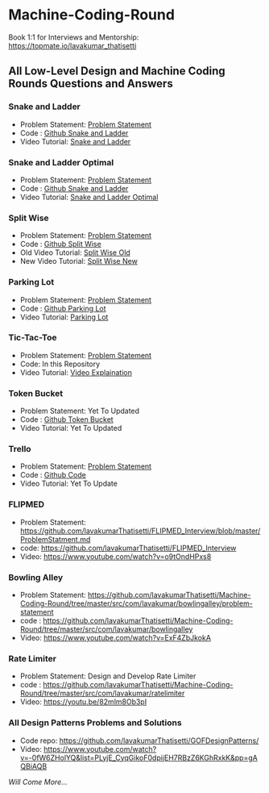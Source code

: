 # Machine-Coding-Round

Book 1:1 for Interviews and Mentorship: https://topmate.io/lavakumar_thatisetti

## All Low-Level Design and Machine Coding Rounds Questions and Answers

### Snake and Ladder
   * Problem Statement: [Problem Statement](https://workat.tech/machine-coding/practice/snake-and-ladder-problem-zgtac9lxwntg)
   * Code : [Github Snake and Ladder](https://github.com/lavakumarThatisetti/Machine-Coding-Round/tree/master/src/com/lavakumar/snakeandladder)
   * Video Tutorial: [Snake and Ladder](https://www.youtube.com/watch?v=na3DQv8ZAD8)
### Snake and Ladder Optimal
   * Problem Statement: [Problem Statement](https://workat.tech/machine-coding/practice/snake-and-ladder-problem-zgtac9lxwntg)
   * Code : [Github Snake and Ladder](https://github.com/lavakumarThatisetti/Machine-Coding-Round/tree/master/src/com/lavakumar/snakeandladderoptimal)
   * Video Tutorial: [Snake and Ladder Optimal](https://www.youtube.com/watch?v=VaHMJIBFeW4)
### Split Wise
   * Problem Statement: [Problem Statement](https://workat.tech/machine-coding/practice/splitwise-problem-0kp2yneec2q2)
   * Code : [Github Split Wise](https://github.com/lavakumarThatisetti/Machine-Coding-Round/tree/master/src/com/lavakumar/splitwise)
   * Old Video Tutorial: [Split Wise Old](https://www.youtube.com/watch?v=na3DQv8ZAD8) 
   * New Video Tutorial: [Split Wise New](https://youtu.be/MuI5MPWbnbI)
### Parking Lot
   * Problem Statement: [Problem Statement](https://workat.tech/machine-coding/practice/design-parking-lot-qm6hwq4wkhp8)
   * Code : [Github Parking Lot](https://github.com/lavakumarThatisetti/Machine-Coding-Round/tree/master/src/com/lavakumar/parkinglot) 
   * Video Tutorial: [Parking Lot](https://www.youtube.com/watch?v=aQf-ovnR8go)
### Tic-Tac-Toe
   * Problem Statement: [Problem Statement](https://workat.tech/machine-coding/practice/design-tic-tac-toe-smyfi9x064ry)
   * Code: In this Repository
   * Video Tutorial: [Video Explaination](https://www.youtube.com/watch?v=Y3eXlX7uSNM&list=PLyjE_CyqGikpWc4IGmMtKZZit_YxMkJKL&index=5)
### Token Bucket 
   * Problem Statement: Yet To Updated 
   * Code : [Github Token Bucket](https://github.com/lavakumarThatisetti/Machine-Coding-Round/tree/master/src/com/lavakumar/tokenbucket)
   * Video Tutorial: Yet To Updated
### Trello
   * Problem Statement: [Problem Statement](https://workat.tech/machine-coding/practice/trello-problem-t0nwwqt61buz)
   * Code : [Github Code](https://github.com/lavakumarThatisetti/Machine-Coding-Round/tree/master/src/com/lavakumar/trello)
   * Video Tutorial: Yet To Update
### FLIPMED
   * Problem Statement: https://github.com/lavakumarThatisetti/FLIPMED_Interview/blob/master/ProblemStatment.md
   * code: https://github.com/lavakumarThatisetti/FLIPMED_Interview
   * Video:  https://www.youtube.com/watch?v=o9tOndHPxs8
### Bowling Alley
   * Problem Statement: https://github.com/lavakumarThatisetti/Machine-Coding-Round/tree/master/src/com/lavakumar/bowlingalley/problem-statement
   * code : https://github.com/lavakumarThatisetti/Machine-Coding-Round/tree/master/src/com/lavakumar/bowlingalley
   * Video: https://www.youtube.com/watch?v=ExF4ZbJkokA
### Rate Limiter
   * Problem Statement: Design and Develop Rate Limiter 
   * code : https://github.com/lavakumarThatisetti/Machine-Coding-Round/tree/master/src/com/lavakumar/ratelimiter
   * Video: https://youtu.be/82mlm8Ob3pI

### All Design Patterns Problems and Solutions
  * Code repo: https://github.com/lavakumarThatisetti/GOFDesignPatterns/
  * Video: https://www.youtube.com/watch?v=-0fW6ZHolYQ&list=PLyjE_CyqGikoF0dpijEH7RBzZ6KGhRxkK&pp=gAQBiAQB

_Will Come More..._ 
